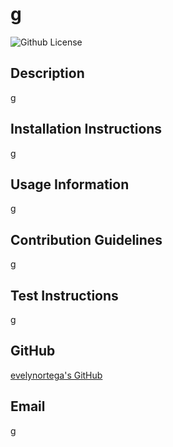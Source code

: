 # g
![Github License](https://img.shields.io/badge/LICENSE-MIT-pink)
## Description
g

## Installation Instructions
g

## Usage Information
g

## Contribution Guidelines
g

## Test Instructions
g

## GitHub
[evelynortega's GitHub](https://https://github.com/evelynortega)


## Email
g
